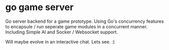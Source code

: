 # go game server
Go server backend for a game prototype.
Using Go's concurrency features to encapsule / run seperate game modules in a concurrent manner. 
Including Simple AI and Socker / Websocket support.

Will maybe evolve in an interactive chat. Lets see. :) 
